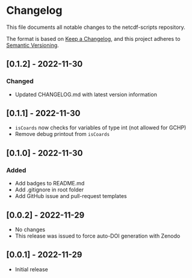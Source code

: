 # Changelog

This file documents all notable changes to the netcdf-scripts repository.

The format is based on [Keep a Changelog](https://keepachangelog.com/en/1.0.0/), and this project adheres to [Semantic Versioning](https://semver.org/spec/v2.0.0.html).

## [0.1.2] - 2022-11-30
### Changed
- Updated CHANGELOG.md with latest version information

## [0.1.1] - 2022-11-30
- `isCoards` now checks for variables of type int (not allowed for GCHP)
- Remove debug printout from `isCoards`

## [0.1.0] - 2022-11-30
### Added
- Add badges to README.md
- Add .gitignore in root folder
- Add GitHub issue and pull-request templates

## [0.0.2] - 2022-11-29
- No changes
- This release was issued to force auto-DOI generation with Zenodo

## [0.0.1] - 2022-11-29
- Initial release
